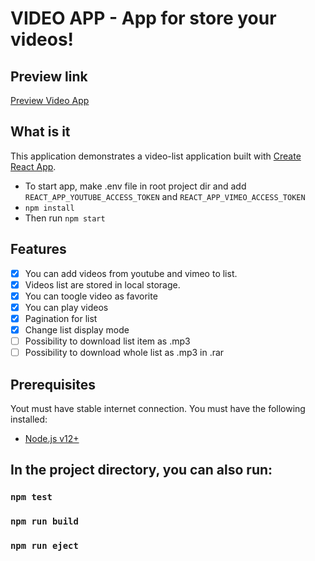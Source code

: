 # VIDEO APP - App for store your videos!

## Preview link

[Preview Video App](https://video-app-42zeroo.vercel.app/)

## What is it

This application demonstrates a video-list application built with [Create React App](https://github.com/facebook/create-react-app).

- To start app, make .env file in root project dir and add `REACT_APP_YOUTUBE_ACCESS_TOKEN` and `REACT_APP_VIMEO_ACCESS_TOKEN`
- `npm install`
- Then run `npm start`

## Features

- [x] You can add videos from youtube and vimeo to list.
- [x] Videos list are stored in local storage.
- [x] You can toogle video as favorite
- [x] You can play videos
- [x] Pagination for list
- [x] Change list display mode
- [ ] Possibility to download list item as .mp3
- [ ] Possibility to download whole list as .mp3 in .rar

## Prerequisites

Yout must have stable internet connection.
You must have the following installed:

- [Node.js v12+](https://nodejs.org/en/download/)

## In the project directory, you can also run:

### `npm test`

### `npm run build`

### `npm run eject`
